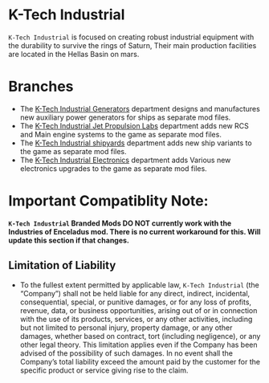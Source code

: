 # K-Tech Industrial
`K-Tech Industrial` is focused on creating robust industrial equipment with the durability to survive the rings of Saturn, Their main production facilities are located in the Hellas Basin on mars.

# Branches
- The [K-Tech Industrial Generators](https://github.com/Kadaire/K-Tech-Industrial-of-Mars/tree/Main/K-Tech%20Industrial%20Generator%20Department) department designs and manufactures new auxiliary power generators for ships as separate mod files.
- The [K-Tech Industrial Jet Propulsion Labs](https://github.com/Kadaire/K-Tech-Industrial-of-Mars/tree/Main/K-Tech%20Industrial%20Jet%20Propulsion%20Labs) department adds new RCS and Main engine systems to the game as separate mod files. 
- The [K-Tech Industrial shipyards](https://github.com/Kadaire/K-Tech-Industrial-of-Mars/tree/Main/K-Tech%20Industrial%20Shipyards) department adds new ship variants to the game as separate mod files. 
- The [K-Tech Industrial Electronics](https://github.com/Kadaire/K-Tech-Industrial-of-Mars/tree/Main/K-Tech%20Industrial%20Electronics) department adds Various new electronics upgrades to the game as separate mod files. 

# Important Compatiblity Note:
**`K-Tech Industrial` Branded Mods DO NOT currently work with the Industries of Enceladus mod. There is no current workaround for this. Will update this section if that changes.**

## Limitation of Liability

- To the fullest extent permitted by applicable law, `K-Tech Industrial` (the “Company”) shall not be held liable for any direct, indirect, incidental, consequential, special, or punitive damages, or for any loss of profits, revenue, data, or business opportunities, arising out of or in connection with the use of its products, services, or any other activities, including but not limited to personal injury, property damage, or any other damages, whether based on contract, tort (including negligence), or any other legal theory. This limitation applies even if the Company has been advised of the possibility of such damages. In no event shall the Company’s total liability exceed the amount paid by the customer for the specific product or service giving rise to the claim.

